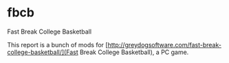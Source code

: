 # fbcb
Fast Break College Basketball 

This report is a bunch of mods for [http://greydogsoftware.com/fast-break-college-basketball/](Fast Break College Basketball), a PC game. 

